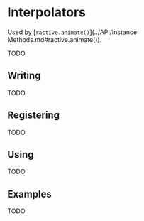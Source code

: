 # Interpolators

Used by [`ractive.animate()`](../API/Instance Methods.md#ractive.animate()).

TODO

## Writing

TODO

## Registering

TODO

## Using

TODO

## Examples

TODO
